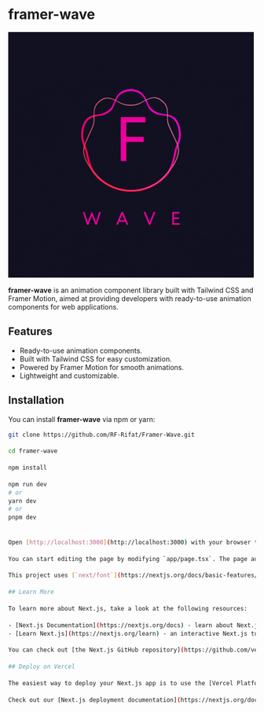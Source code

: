
# framer-wave

![framer-wave logo](https://github.com/RF-Rifat/Framer-Wave/blob/main/public/Framer-Wave-Logo.gif?raw=true/200x100)

**framer-wave** is an animation component library built with Tailwind CSS and Framer Motion, aimed at providing developers with ready-to-use animation components for web applications.

## Features

- Ready-to-use animation components.
- Built with Tailwind CSS for easy customization.
- Powered by Framer Motion for smooth animations.
- Lightweight and customizable.

## Installation

You can install **framer-wave** via npm or yarn:


```bash
git clone https://github.com/RF-Rifat/Framer-Wave.git

cd framer-wave

npm install

npm run dev
# or
yarn dev
# or
pnpm dev


Open [http://localhost:3000](http://localhost:3000) with your browser to see the result.

You can start editing the page by modifying `app/page.tsx`. The page auto-updates as you edit the file.

This project uses [`next/font`](https://nextjs.org/docs/basic-features/font-optimization) to automatically optimize and load Inter, a custom Google Font.

## Learn More

To learn more about Next.js, take a look at the following resources:

- [Next.js Documentation](https://nextjs.org/docs) - learn about Next.js features and API.
- [Learn Next.js](https://nextjs.org/learn) - an interactive Next.js tutorial.

You can check out [the Next.js GitHub repository](https://github.com/vercel/next.js/) - your feedback and contributions are welcome!

## Deploy on Vercel

The easiest way to deploy your Next.js app is to use the [Vercel Platform](https://vercel.com/new?utm_medium=default-template&filter=next.js&utm_source=create-next-app&utm_campaign=create-next-app-readme) from the creators of Next.js.

Check out our [Next.js deployment documentation](https://nextjs.org/docs/deployment) for more details.

